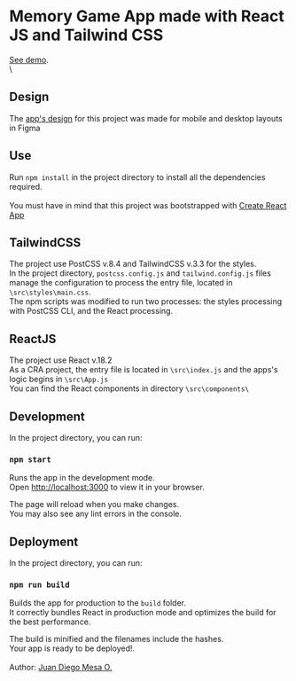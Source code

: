 # Memory Game App made with React JS and Tailwind CSS

[See demo](https://jdiegomesamemorygame.netlify.app/).\
\

## Design

The [app's design](https://www.figma.com/file/xCc9YElTsVV4khzzHvWlGX/Memory-Game?type=design&node-id=0%3A1&t=7Igydf9OgLCRKOWG-1) for this project was made for mobile and desktop layouts in Figma

## Use

Run `npm install` in the project directory to install all the dependencies required.\
\
You must have in mind that this project was bootstrapped with [Create React App](https://github.com/facebook/create-react-app)

## TailwindCSS

The project use PostCSS v.8.4 and TailwindCSS v.3.3 for the styles.\
In the project directory, `postcss.config.js` and `tailwind.config.js` files manage the configuration to process the entry file, located in `\src\styles\main.css`.\
The npm scripts was modified to run two processes: the styles processing with PostCSS CLI, and the React processing. 

## ReactJS

The project use React v.18.2\
As a CRA project, the entry file is located in `\src\index.js` and the apps's logic begins in `\src\App.js`\
You can find the React components in directory `\src\components\`

## Development

In the project directory, you can run:

### `npm start`

Runs the app in the development mode.\
Open [http://localhost:3000](http://localhost:3000) to view it in your browser.

The page will reload when you make changes.\
You may also see any lint errors in the console.

## Deployment

In the project directory, you can run:

### `npm run build`

Builds the app for production to the `build` folder.\
It correctly bundles React in production mode and optimizes the build for the best performance.

The build is minified and the filenames include the hashes.\
Your app is ready to be deployed!.\
\
Author: [Juan Diego Mesa O.](https://juandiegomesa.com)
